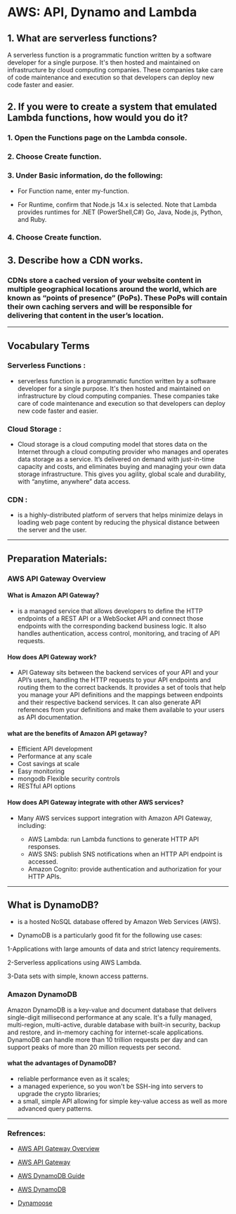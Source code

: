 # AWS: API, Dynamo and Lambda

## 1. What are serverless functions?
A serverless function is a programmatic function written by a software developer for a single purpose. It's then hosted and maintained on infrastructure by cloud computing companies. These companies take care of code maintenance and execution so that developers can deploy new code faster and easier. 

## 2. If you were to create a system that emulated Lambda functions, how would you do it?

### 1. Open the Functions page on the Lambda console.

### 2. Choose Create function.

### 3. Under Basic information, do the following:

   * For Function name, enter my-function.

   * For Runtime, confirm that Node.js 14.x is selected. Note that Lambda provides runtimes for .NET (PowerShell,C#) Go, Java, Node.js, Python, and Ruby.

### 4. Choose Create function.

## 3. Describe how a CDN works.
### CDNs store a cached version of your website content in multiple geographical locations around the world, which are known as “points of presence” (PoPs). These PoPs will contain their own caching servers and will be responsible for delivering that content in the user’s location.
****

## Vocabulary Terms
### Serverless Functions :
*   serverless function is a programmatic function written by a software developer for a single purpose. It's then hosted and maintained on infrastructure by cloud computing companies. These companies take care of code maintenance and execution so that developers can deploy new code faster and easier.

### Cloud Storage :
* Cloud storage is a cloud computing model that stores data on the Internet through a cloud computing provider who manages and operates data storage as a service. It’s delivered on demand with just-in-time capacity and costs, and eliminates buying and managing your own data storage infrastructure. This gives you agility, global scale and durability, with “anytime, anywhere” data access.

### CDN : 
* is a highly-distributed platform of servers that helps minimize delays in loading web page content by reducing the physical distance between the server and the user.

***

## Preparation Materials: 
### AWS API Gateway Overview 

#### What is Amazon API Gateway? 

 * is a managed service that allows developers to define the HTTP endpoints of a REST API or a WebSocket API and connect those endpoints with the corresponding backend business logic. It also handles authentication, access control, monitoring, and tracing of API requests.

#### How does API Gateway work? 

* API Gateway sits between the backend services of your API and your API’s users, handling the HTTP requests to your API endpoints and routing them to the correct backends. It provides a set of tools that help you manage your API definitions and the mappings between endpoints and their respective backend services. It can also generate API references from your definitions and make them available to your users as API documentation.

#### what are the benefits of Amazon API getaway?

* Efficient API development
* Performance at any scale
* Cost savings at scale
* Easy monitoring
* mongodb Flexible security controls
* RESTful API options

#### How does API Gateway integrate with other AWS services?

* Many AWS services support integration with Amazon API Gateway, including:

   * AWS Lambda: run Lambda functions to generate HTTP API responses.
   * AWS SNS: publish SNS notifications when an HTTP API endpoint is accessed.
    * Amazon Cognito: provide authentication and authorization for your HTTP APIs.
*** 
## What is DynamoDB?

* is a hosted NoSQL database offered by Amazon Web Services (AWS).

 * DynamoDB is a particularly good fit for the following use cases:

 1-Applications with large amounts of data and strict latency requirements. 

 2-Serverless applications using AWS Lambda. 

 3-Data sets with simple, known access patterns.

### Amazon DynamoDB
Amazon DynamoDB is a key-value and document database that delivers single-digit millisecond performance at any scale. It's a fully managed, multi-region, multi-active, durable database with built-in security, backup and restore, and in-memory caching for internet-scale applications. DynamoDB can handle more than 10 trillion requests per day and can support peaks of more than 20 million requests per second.

#### what the advantages of DynamoDB? 

* reliable performance even as it scales;
* a managed experience, so you won't be SSH-ing into servers to upgrade the crypto libraries;
* a small, simple API allowing for simple key-value access as well as more advanced query patterns.

*** 
### Refrences: 
* [AWS API Gateway Overview](https://www.serverless.com/amazon-api-gateway) 

* [AWS API Gateway](https://aws.amazon.com/api-gateway/)

* [AWS DynamoDB Guide](https://www.dynamodbguide.com/what-is-dynamo-db/) 
 
* [AWS DynamoDB](https://aws.amazon.com/dynamodb/) 

* [Dynamoose](https://dynamoosejs.com/getting_started/Introduction/)